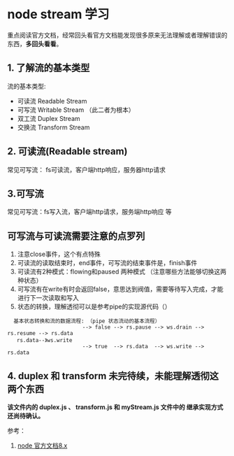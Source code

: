 # node stream 学习
重点阅读官方文档，经常回头看官方文档能发现很多原来无法理解或者理解错误的东西，**多回头看看**。

## 1. 了解流的基本类型
流的基本类型:
* 可读流 Readable Stream   
* 可写流 Writable Stream   （此二者为根本）
* 双工流 Duplex   Stream   
* 交换流 Transform Stream

## 2. 可读流(Readable stream)
常见可写流： fs可读流，客户端http响应，服务器http请求<br/>

## 3.可写流
常见可写流：fs写入流，客户端http请求，服务端http响应 等

## 可写流与可读流需要注意的点罗列
1. 注意close事件，这个有点特殊
2. 可读流的读取结束时，end事件，可写流的结束事件是，finish事件
3. 可读流有2种模式：flowing和paused 两种模式 （注意哪些方法能够切换这两种状态）
4. 可写流有在write有时会返回false，意思达到阀值，需要等待写入完成，才能进行下一次读取和写入
5. 状态的转换，理解透彻可以是参考pipe的实现源代码（）
```
  基本状态转换和流的数据流程: （pipe 状态流动的基本流程）
                        --> false --> rs.pause --> ws.drain --> rs.resume --> rs.data
   rs.data--》ws.write
                        --> true  --> rs.data  --> ws.write --> rs.data
```

## 4. duplex 和 transform 未完待续，未能理解透彻这两个东西


**该文件内的 duplex.js 、 transform.js 和 myStream.js  文件中的 继承实现方式 还尚待确认。**


参考：
1. [node 官方文档8.x](https://nodejs.org/dist/latest-v8.x/docs/api/stream.html)
